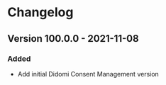 # Changelog

## Version 100.0.0 - 2021-11-08
### Added
- Add initial Didomi Consent Management version

